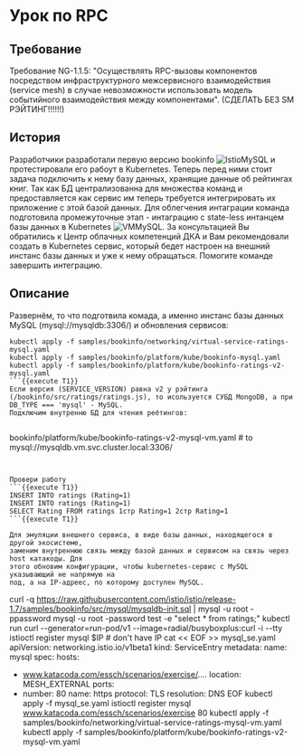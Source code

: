 # Урок по RPC
## Требование
Требование NG-1.1.5: "Осуществлять RPC-вызовы компонентов посредством инфраструктурного межсервисного взаимодействия (service mesh) в случае невозможности использовать модель событийного взаимодействия между компонентами". (СДЕЛАТЬ БЕЗ SM РЭЙТИНГ!!!!!!)
## История
Разработчики разработали первую версию bookinfo ![IstioMySQL](https://istio.io/latest/docs/examples/bookinfo/withistio.svg) и протестировали его рабоут в Kubernetes. Теперь перед ними стоит задача подключить к нему базу данных, хранящие данные об рейтингах книг. Так как БД централизованна для множества команд и предоставляется как сервис им теперь требуется интегрировать их приложение с этой базой данных. Для облегчения интаграции команда подготовила промежуточные этап - интаграцию с state-less интанцем базы данных в Kubernetes ![VMMySQL](https://istio.io/latest/docs/examples/virtual-machines/bookinfo/vm-bookinfo.svg). За консультацией Вы обратились к Центр облачных компетенций ДКА и Вам рекомендовали создать в Kubernetes сервис, который бедет настроен на внешний инстанс базы данных и уже к нему обращаться. Помогите команде завершить интеграцию.
## Описание
Развернём, то что подготвила комада, а именно инстанс базы данных MySQL (mysql://mysqldb:3306/) и обновления сервисов:
```
kubectl apply -f samples/bookinfo/networking/virtual-service-ratings-mysql.yaml
kubectl apply -f samples/bookinfo/platform/kube/bookinfo-mysql.yaml
kubectl apply -f samples/bookinfo/platform/kube/bookinfo-ratings-v2-mysql.yaml
```{{execute T1}}
Если версия (SERVICE_VERSION) равна v2 у рэйтинга (/bookinfo/src/ratings/ratings.js), то исользуется СУБД MongoDB, а при DB_TYPE === 'mysql' - MySQL.
Подключим внутренню БД для чтения реётингов:


```
bookinfo/platform/kube/bookinfo-ratings-v2-mysql-vm.yaml # to mysql://mysqldb.vm.svc.cluster.local:3306/
```


Провери работу 
```{{execute T1}}
INSERT INTO ratings (Rating=1)
INSERT INTO ratings (Rating=1)
SELECT Rating FROM ratings 1стр Rating=1 2стр Rating=1
```{{execute T1}}

Для эмуляции внешнего сервиса, в виде базы данных, находящегося в другой экосистеме,
заменим внутреннюю связь между базой данных и сервисом на связь через host катакоды. Для 
этого обновим конфигурации, чтобы kubernetes-сервис c MySQL указывающий не напрямую на 
под, а на IP-адреес, по которому доступен MySQL. 
```
curl -q https://raw.githubusercontent.com/istio/istio/release-1.7/samples/bookinfo/src/mysql/mysqldb-init.sql | mysql -u root -ppassword
mysql -u root -password test -e "select * from ratings;"
kubectl run curl --generator=run-pod/v1 --image=radial/busyboxplus:curl -i --tty
istioctl register mysql $IP # don't have IP
cat << EOF >> mysql_se.yaml
apiVersion: networking.istio.io/v1beta1
kind: ServiceEntry
metadata:
  name: mysql
spec:
  hosts:
  - www.katacoda.com/essch/scenarios/exercise/....
  location: MESH_EXTERNAL
  ports:
  - number: 80
    name: https
    protocol: TLS
  resolution: DNS
EOF
kubectl apply -f mysql_se.yaml
istioctl register mysql www.katacoda.com/essch/scenarios/exercise 80
kubectl apply -f samples/bookinfo/networking/virtual-service-ratings-mysql-vm.yaml
kubectl apply -f samples/bookinfo/platform/kube/bookinfo-ratings-v2-mysql-vm.yaml
```{{execute T1}}

